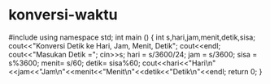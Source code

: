 # konversi-waktu


#include<iostream>
using namespace std;
int main ()
{
    int s,hari,jam,menit,detik,sisa;
    cout<<"Konversi Detik ke Hari, Jam, Menit, Detik"; cout<<endl;
    cout<<"Masukan Detik ="; cin>>s;
    hari = s/3600/24;
    jam  = s/3600;
    sisa = s%3600;
    menit= s/60;
    detik= sisa%60;
    cout<<hari<<"Hari\n"<<jam<<"Jam\n"<<menit<<"Menit\n"<<detik<<"Detik\n"<<endl;
    return 0;
}






